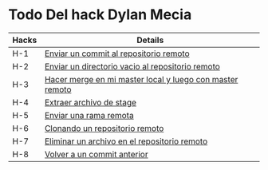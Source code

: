 # Todo Del hack Dylan Mecia 
|Hacks | Details | 
|----------|---------|
| H-1      | [Enviar un commit al repositorio remoto](https://github.com/dgmeca/git_h_1) |
| H-2      | [Enviar un directorio vacio al repositorio remoto](https://github.com/dgmeca/git_h_2) |
| H-3      | [Hacer merge en mi master local y luego con master remoto](https://github.com/dgmeca/git_h_3) | 
| H-4      | [Extraer archivo de stage](https://github.com/dgmeca/git_h_4) |
| H-5      | [Enviar una rama remota](https://github.com/dgmeca/git_h_5)  |
| H-6      | [Clonando un repositorio remoto](https://github.com/dgmeca/git_h_6) |
| H-7      | [Eliminar un archivo en el repositorio remoto](https://github.com/dgmeca/git_h_7) | 
| H-8      | [Volver a un commit anterior](https://github.com/dgmeca/git_h_8)                  |
